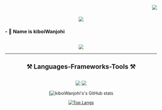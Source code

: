 <img align="right" src="https://visitor-badge.laobi.icu/badge?page_id=kiboiWanjohi.kiboiWanjohi" />

<h1 align="center">
    <img src="https://readme-typing-svg.herokuapp.com/?font=Righteous&size=35&center=true&vCenter=true&width=500&height=70&duration=4000&lines=Hi+There!+👋;+I'm+kiboiWanjohi!;" />
</h1>

<h3>- 👋 Name is kiboiWanjohi</h3>

<br/>

<div align="center"> 
  <a href="https://www.linkedin.com/in/sammy-wanjohi-kiboi/" target="_blank">
    <img src="https://img.shields.io/badge/LinkedIn-0077B5?style=for-the-badge&logo=linkedin&logoColor=white" target="_blank" />
  </a>
</div>

 <hr/>
 
<h2 align="center">⚒️ Languages-Frameworks-Tools ⚒️</h2>
<br/>
<div align="center">
    <img src="https://skillicons.dev/icons?i=python,tensorflow,react,linux,kali,arduino,html,css,vscode,github,figma,git" />
    <img src="https://skillicons.dev/icons?i=nodejs,python,js,cpp,express,firebase,c,nextjs,latex,mysql,neovim" /><br>
</div>

<div align="center">

[![kiboiWanjohi's's GitHub stats](https://github-readme-stats.vercel.app/api?username=kiboiWanjohi&theme=dark&show_icons=true)

[![Top Langs](https://github-readme-stats.vercel.app/api/top-langs/?username=kiboiWanjohi&layout=compact)](https://github.com/kiboiWanjohi/github-readme-stats&layout=compact)
    
</div>

</div>

<!---
kiboiWanjohi/kiboiWanjohi is a ✨ special ✨ repository because its `README.md` (this file) appears on your GitHub profile.
You can click the Preview link to take a look at your changes.
--->
